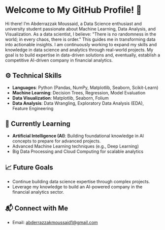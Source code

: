 # Welcome to My GitHub Profile! 👋
Hi there! I’m Abderrazzak Moussaid, a Data Science enthusiast and university student passionate about Machine Learning, Data Analysis, and Visualization. As a data scientist, I believe: "There is no randomness in the world; in every chaos, there is order." This guides me in transforming data into actionable insights. I am continuously working to expand my skills and knowledge in data science and analytics through real-world projects. My goal is to build expertise in data-driven solutions and, eventually, establish a competitive AI-driven company in financial analytics.

## ⚙️ Technical Skills
- **Languages**: Python (Pandas, NumPy, Matplotlib, Seaborn, Scikit-Learn)
- **Machine Learning**: Decision Trees, Regression, Model Evaluation
- **Data Visualization**: Matplotlib, Seaborn, Folium
- **Data Analysis**: Data Wrangling, Exploratory Data Analysis (EDA), Feature Engineering

## 🌱 Currently Learning
- **Artificial Intelligence (AI)**: Building foundational knowledge in AI concepts to prepare for advanced projects.
- Advanced Machine Learning techniques (e.g., Deep Learning)
- Big Data Processing and Cloud Computing for scalable analytics

## 📈 Future Goals
- Continue building data science expertise through complex projects.
- Leverage my knowledge to build an AI-powered company in the financial analytics sector.

## 📬 Connect with Me
- Email: abderrazzakmoussaid1@gmail.com
